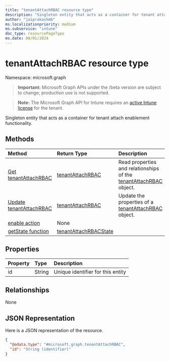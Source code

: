 ```yaml
---
title: "tenantAttachRBAC resource type"
description: "Singleton entity that acts as a container for tenant attach enablement functionality."
author: "jaiprakashmb"
ms.localizationpriority: medium
ms.subservice: "intune"
doc_type: resourcePageType
ms.date: 08/01/2024
---
```


# tenantAttachRBAC resource type

Namespace: microsoft.graph

> **Important:** Microsoft Graph APIs under the /beta version are subject to change; production use is not supported.

> **Note:** The Microsoft Graph API for Intune requires an [active Intune license](https://go.microsoft.com/fwlink/?linkid=839381) for the tenant.

Singleton entity that acts as a container for tenant attach enablement functionality.

## Methods
|Method|Return Type|Description|
|:---|:---|:---|
|[Get tenantAttachRBAC](../api/intune-devices-tenantattachrbac-get.md)|[tenantAttachRBAC](../resources/intune-devices-tenantattachrbac.md)|Read properties and relationships of the [tenantAttachRBAC](../resources/intune-devices-tenantattachrbac.md) object.|
|[Update tenantAttachRBAC](../api/intune-devices-tenantattachrbac-update.md)|[tenantAttachRBAC](../resources/intune-devices-tenantattachrbac.md)|Update the properties of a [tenantAttachRBAC](../resources/intune-devices-tenantattachrbac.md) object.|
|[enable action](../api/intune-devices-tenantattachrbac-enable.md)|None||
|[getState function](../api/intune-devices-tenantattachrbac-getstate.md)|[tenantAttachRBACState](../resources/intune-devices-tenantattachrbacstate.md)||

## Properties
|Property|Type|Description|
|:---|:---|:---|
|id|String|Unique identifier for this entity|

## Relationships
None

## JSON Representation
Here is a JSON representation of the resource.
<!-- {
  "blockType": "resource",
  "keyProperty": "id",
  "@odata.type": "microsoft.graph.tenantAttachRBAC"
}
-->
``` json
{
  "@odata.type": "#microsoft.graph.tenantAttachRBAC",
  "id": "String (identifier)"
}
```
